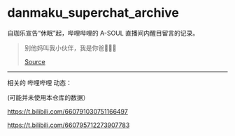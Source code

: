 # danmaku_superchat_archive
自珈乐宣告“休眠”起，哔哩哔哩的 A-SOUL 直播间内醒目留言的记录。
> 别他妈叫我小伙伴，我是你爸🖕😀🖕 
> 
> [Source](https://b23.tv/BV1Et4y1x72S)
---
相关的 哔哩哔哩 动态：

(可能并未使用本仓库的数据）

https://t.bilibili.com/660791030751166497

https://t.bilibili.com/660795712273907783
